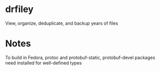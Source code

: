 # drfiley
View, organize, deduplicate, and backup years of files

# Notes

To build in Fedora, protoc and protobuf-static, protobuf-devel packages need installed for well-defined types
